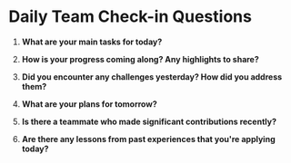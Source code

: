 # Daily Team Check-in Questions

1. **What are your main tasks for today?**

2. **How is your progress coming along? Any highlights to share?**

3. **Did you encounter any challenges yesterday? How did you address them?**

4. **What are your plans for tomorrow?**

5. **Is there a teammate who made significant contributions recently?**

6. **Are there any lessons from past experiences that you're applying today?**
